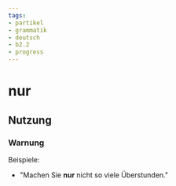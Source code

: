 ```yaml
---
tags:
- partikel
- grammatik
- deutsch
- b2.2
- progress
---
```


# nur

## Nutzung

### Warnung  

Beispiele:  

- "Machen Sie **nur** nicht so viele Überstunden."
